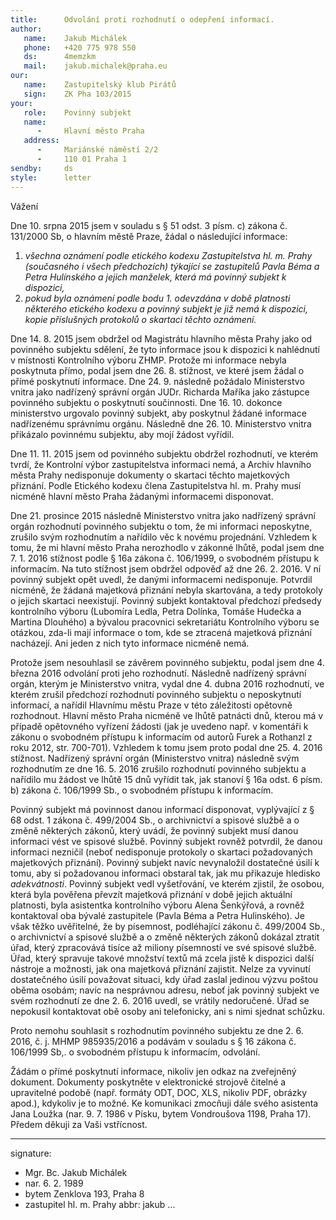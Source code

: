```yaml
---
title:      Odvolání proti rozhodnutí o odepření informací. 
author:
   name:    Jakub Michálek
   phone:   +420 775 978 550
   ds:      4memzkm
   mail:    jakub.michalek@praha.eu
our:
   name:    Zastupitelský klub Pirátů
   sign:    ZK Pha 103/2015
your:
   role:    Povinný subjekt
   name:    
      -     Hlavní město Praha
   address:
      -     Mariánské náměstí 2/2
      -     110 01 Praha 1
sendby:     ds
style:      letter
---
```


Vážení

Dne 10. srpna 2015 jsem v souladu s § 51 odst. 3 písm. c) zákona č. 131/2000 Sb, o hlavním městě Praze, žádal o následující informace:

1. *všechna oznámení podle etického kodexu Zastupitelstva hl. m. Prahy (současného i všech předchozích) týkající se zastupitelů Pavla Béma a Petra Hulínského a jejich manželek, která má povinný subjekt k dispozici,*
2. *pokud byla oznámení podle bodu 1. odevzdána v době platnosti některého etického kodexu a povinný subjekt je již nemá k dispozici, kopie příslušných protokolů o skartaci těchto oznámení.*

Dne 14. 8. 2015 jsem obdržel od Magistrátu hlavního města Prahy jako od povinného subjektu sdělení, že tyto informace jsou k dispozici k nahlédnutí v místnosti Kontrolního výboru ZHMP. Protože mi informace nebyla poskytnuta přímo, podal jsem dne 26. 8. stížnost, ve které jsem žádal o přímé poskytnutí informace. Dne 24. 9. následně požádalo Ministerstvo vnitra jako nadřízený správní orgán JUDr. Richarda Maříka jako zástupce povinného subjektu o poskytnutí součinnosti. Dne 16. 10. dokonce ministerstvo urgovalo povinný subjekt, aby poskytnul žádané informace nadřízenému správnímu orgánu. Následně dne 26. 10. Ministerstvo vnitra přikázalo povinnému subjektu, aby mojí žádost vyřídil.

Dne 11. 11. 2015 jsem od povinného subjektu obdržel rozhodnutí, ve kterém tvrdí, že Kontrolní výbor zastupitelstva informaci nemá, a Archiv hlavního města Prahy nedisponuje dokumenty o skartaci těchto majetkových přiznání. Podle Etického kodexu člena Zastupitelstva hl. m. Prahy musí nicméně hlavní město Praha žádanými informacemi disponovat. 

Dne 21. prosince 2015 následně Ministerstvo vnitra jako nadřízený správní orgán rozhodnutí povinného subjektu o tom, že mi informaci neposkytne, zrušilo svým rozhodnutím a nařídilo věc k novému projednání. Vzhledem k tomu, že mi hlavní město Praha nerozhodlo v zákonné lhůtě, podal jsem dne 7. 1. 2016 stížnost podle § 16a zákona č. 106/1999, o svobodném přístupu k informacím. Na tuto stížnost jsem obdržel odpověď až dne 26. 2. 2016. V ní povinný subjekt opět uvedl, že danými informacemi nedisponuje. Potvrdil nicméně, že žádaná majetková přiznání nebyla skartována, a tedy protokoly o jejich skartaci neexistují. Povinný subjekt kontaktoval předchozí předsedy kontrolního výboru (Lubomíra Ledla, Petra Dolínka, Tomáše Hudečka a Martina Dlouhého) a bývalou pracovnici sekretariátu Kontrolního výboru se otázkou, zda-li mají informace o tom, kde se ztracená majetková přiznání nacházejí. Ani jeden z nich tyto informace nicméně nemá. 

Protože jsem nesouhlasil se závěrem povinného subjektu, podal jsem dne 4. března 2016 odvolání proti jeho rozhodnutí. Následně nadřízený správní orgán, kterým je Ministerstvo vnitra, vydal dne 4. dubna 2016 rozhodnutí, ve kterém zrušil předchozí rozhodnutí povinného subjektu o neposkytnutí informací, a nařídil Hlavnímu městu Praze v této záležitosti opětovně rozhodnout. Hlavní město Praha nicméně ve lhůtě patnácti dnů, kterou má v případě opětovného vyřízení žádosti (jak je uvedeno např. v komentáři k zákonu o svobodném přístupu k informacím od autorů Furek a Rothanzl z roku 2012, str. 700-701). Vzhledem k tomu jsem proto podal dne 25. 4. 2016 stížnost. Nadřízený správní orgán (Ministerstvo vnitra) následně svým rozhodnutím ze dne 16. 5. 2016 zrušilo rozhodnutí povinného subjektu a nařídilo mu žádost ve lhůtě 15 dnů vyřídit tak, jak stanoví § 16a odst. 6 písm. b) zákona č. 106/1999 Sb., o svobodném přístupu k informacím. 

Povinný subjekt má povinnost danou informací disponovat, vyplývající z § 68 odst. 1 zákona č. 499/2004 Sb., o archivnictví a spisové službě a o změně některých zákonů, který uvádí, že povinný subjekt musí danou informaci vést ve spisové službě. Povinný subjekt rovněž potvrdil, že danou informaci nezničil (neboť nedisponuje protokoly o skartaci požadovaných majetkových přiznání). Povinný subjekt navíc nevynaložil dostatečné úsilí k tomu, aby si požadovanou informaci obstaral tak, jak mu přikazuje hledisko *adekvátnosti*. Povinný subjekt vedl vyšetřování, ve kterém zjistil, že osobou, která byla pověřena převzít majetková přiznání v době jejich aktuální platnosti, byla asistentka kontrolního výboru Alena Šenkýřová, a rovněž kontaktoval oba bývalé zastupitele (Pavla Béma a Petra Hulinského). Je však těžko uvěřitelné, že by písemnost, podléhající zákonu č. 499/2004 Sb., o archivnictví a spisové službě a o změně některých zákonů dokázal ztratit úřad, který zpracovává tisíce až miliony písemností ve své spisové službě. Úřad, který spravuje takové množství textů má zcela jistě k dispozici další nástroje a možnosti, jak ona majetková přiznání zajistit. Nelze za vyvinutí dostatečného úsilí považovat situaci, kdy úřad zaslal jedinou výzvu poštou oběma osobám; navíc na nesprávnou adresu, neboť jak povinný subjekt ve svém rozhodnutí ze dne 2. 6. 2016 uvedl, se vrátily nedoručené. Úřad se nepokusil kontaktovat obě osoby ani telefonicky, ani s nimi sjednat schůzku. 

Proto nemohu souhlasit s rozhodnutím povinného subjektu ze dne 2. 6. 2016, č. j. MHMP 985935/2016 a podávám v souladu s § 16 zákona č. 106/1999 Sb,. o svobodném přístupu k informacím, odvolání.

Žádám o přímé poskytnutí informace, nikoliv jen odkaz na zveřejněný dokument. Dokumenty poskytněte v elektronické strojově čitelné a upravitelné podobě (např. formáty ODT, DOC, XLS, nikoliv PDF, obrázky apod.), kdykoliv je to možné. Ke komunikaci zmocňuji dále svého asistenta Jana Loužka (nar. 9. 7. 1986 v Písku, bytem Vondroušova 1198, Praha 17). Předem děkuji za Vaši vstřícnost. 

---
signature:
  - Mgr. Bc. Jakub Michálek
  - nar. 6. 2. 1989
  - bytem Zenklova 193, Praha 8
  - zastupitel hl. m. Prahy
abbr:       jakub
...
